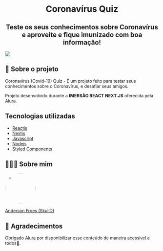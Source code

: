 <h1 align="center">Coronavírus Quiz </h1>

<h2 align="center"> Teste os seus conhecimentos sobre Coronavírus e aproveite e fique imunizado com boa informação!</h2>
<img src="https://s3.us-west-2.amazonaws.com/secure.notion-static.com/40ae89e6-42ad-4993-b1c0-7861eb43ef26/banner-github.png?X-Amz-Algorithm=AWS4-HMAC-SHA256&X-Amz-Credential=AKIAT73L2G45O3KS52Y5%2F20210129%2Fus-west-2%2Fs3%2Faws4_request&X-Amz-Date=20210129T172027Z&X-Amz-Expires=86400&X-Amz-Signature=d649a02c2a64c9586309875eeda40b2c316ebc90a1d9f034ecad11492029b601&X-Amz-SignedHeaders=host&response-content-disposition=filename%20%3D%22banner-github.png%22" />

## 💬 Sobre o projeto
Coronavírus (Covid-19) Quiz - É um projeto feito para testar seus conhecimentos sobre o Coronavírus, e desafiar seus amigos.

Projeto desenvolvido durante a **IMERSÃO REACT NEXT.JS** oferecida pela [Alura](https://www.alura.com.br).

## Tecnologias utilizadas
* [Reactjs](https://pt-br.reactjs.org)
* [Nextjs](https://nextjs.org)
* [Javascript](https://www.javascript.com/)
* [Nodejs](https://nodejs.org/en/)
* [Styled Components](https://styled-components.com/)

## 👨🏻‍🚀 Sobre mim
<a href="www.linkedin.com/in/andersonfroes">
 <img style="border-radius:50%" width="100px; "src="https://www.notion.so/image/https%3A%2F%2Fs3-us-west-2.amazonaws.com%2Fsecure.notion-static.com%2F09a232f6-5db4-41f6-82ac-fdf08852c824%2FFoto_Anderson_2.jpg?table=block&id=d2bc3944-1f80-44ff-b81f-a4e7bf2b0ced&width=250&userId=e91acd5c-3f7d-48ad-8313-0398fcf748f9&cache=v2"/>
 <p>Anderson Froes (SkullD)</p>
</a>


## 💙  Agradecimentos
Obrigado [Alura](https://www.alura.com.br) por disponibilizar esse conteúdo de maneira acessível a todos🚀.
